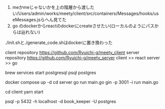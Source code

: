 1. meかmeじゃないかを上の階層から渡したい/Users/admin/works/meety/client/src/containers/Messages/hooks/useMessages.jsらへん見てた
1. go のdockerからreactのdockerにcreateさせたい(ローカルのようにパスからは辿れない)

./init.shと./generate_code.shはdockerに置き換わった

client repository https://github.com/Ryuichi-g/meety_client
server repository https://github.com/Ryuichi-g/meety_server
client >> react
server >> go

<!-- db -->
brew services start postgresql
psql postgres 
<!-- server -->
docker compose up -d
cd server
go run main.go
gin -p 3001 -i run main.go <!-- ホットリロード -->
<!-- client -->
cd client
yarn start

psql -p 5432 -h localhost -d book_keeper -U postgres 
<!-- 環境変数でパスワード対応済み
password = password -->